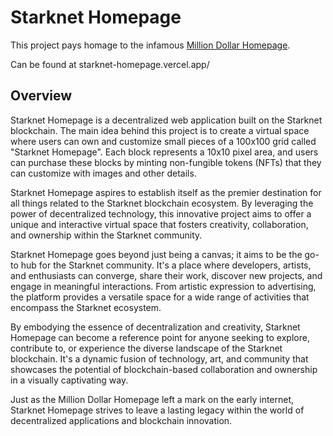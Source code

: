 # Starknet Homepage
This project pays homage to the infamous [Million Dollar Homepage](http://www.milliondollarhomepage.com/).

Can be found at starknet-homepage.vercel.app/

## Overview
Starknet Homepage is a decentralized web application built on the Starknet blockchain. The main idea behind this project is to create a virtual space where users can own and customize small pieces of a 100x100 grid called "Starknet Homepage". Each block represents a 10x10 pixel area, and users can purchase these blocks by minting non-fungible tokens (NFTs) that they can customize with images and other details.

Starknet Homepage aspires to establish itself as the premier destination for all things related to the Starknet blockchain ecosystem. By leveraging the power of decentralized technology, this innovative project aims to offer a unique and interactive virtual space that fosters creativity, collaboration, and ownership within the Starknet community.

Starknet Homepage goes beyond just being a canvas; it aims to be the go-to hub for the Starknet community. It's a place where developers, artists, and enthusiasts can converge, share their work, discover new projects, and engage in meaningful interactions. From artistic expression to advertising, the platform provides a versatile space for a wide range of activities that encompass the Starknet ecosystem.

By embodying the essence of decentralization and creativity, Starknet Homepage can become a reference point for anyone seeking to explore, contribute to, or experience the diverse landscape of the Starknet blockchain. It's a dynamic fusion of technology, art, and community that showcases the potential of blockchain-based collaboration and ownership in a visually captivating way. 

Just as the Million Dollar Homepage left a mark on the early internet, Starknet Homepage strives to leave a lasting legacy within the world of decentralized applications and blockchain innovation.

